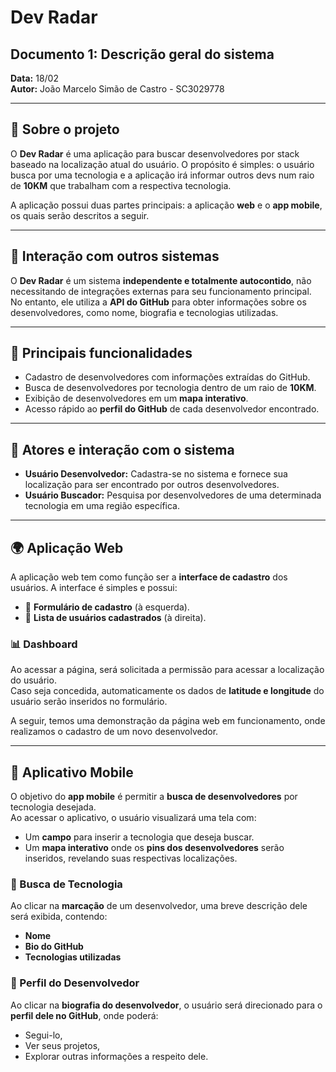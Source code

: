 # Dev Radar

## Documento 1: Descrição geral do sistema

**Data:** 18/02  
**Autor:** João Marcelo Simão de Castro - SC3029778

---

## 📌 Sobre o projeto

O **Dev Radar** é uma aplicação para buscar desenvolvedores por stack baseado na localização atual do usuário. O propósito é simples: o usuário busca por uma tecnologia e a aplicação irá informar outros devs num raio de **10KM** que trabalham com a respectiva tecnologia.

A aplicação possui duas partes principais: a aplicação **web** e o **app mobile**, os quais serão descritos a seguir.

---

## 🔗 Interação com outros sistemas

O **Dev Radar** é um sistema **independente e totalmente autocontido**, não necessitando de integrações externas para seu funcionamento principal. No entanto, ele utiliza a **API do GitHub** para obter informações sobre os desenvolvedores, como nome, biografia e tecnologias utilizadas.

---

## 🚀 Principais funcionalidades

- Cadastro de desenvolvedores com informações extraídas do GitHub.
- Busca de desenvolvedores por tecnologia dentro de um raio de **10KM**.
- Exibição de desenvolvedores em um **mapa interativo**.
- Acesso rápido ao **perfil do GitHub** de cada desenvolvedor encontrado.

---

## 👥 Atores e interação com o sistema

- **Usuário Desenvolvedor:** Cadastra-se no sistema e fornece sua localização para ser encontrado por outros desenvolvedores.
- **Usuário Buscador:** Pesquisa por desenvolvedores de uma determinada tecnologia em uma região específica.

---

## 🌍 Aplicação Web

A aplicação web tem como função ser a **interface de cadastro** dos usuários. A interface é simples e possui:

- 📌 **Formulário de cadastro** (à esquerda).
- 📌 **Lista de usuários cadastrados** (à direita).

### 📊 Dashboard

Ao acessar a página, será solicitada a permissão para acessar a localização do usuário.  
Caso seja concedida, automaticamente os dados de **latitude e longitude** do usuário serão inseridos no formulário.

A seguir, temos uma demonstração da página web em funcionamento, onde realizamos o cadastro de um novo desenvolvedor.

---

## 📱 Aplicativo Mobile

O objetivo do **app mobile** é permitir a **busca de desenvolvedores** por tecnologia desejada.  
Ao acessar o aplicativo, o usuário visualizará uma tela com:

- Um **campo** para inserir a tecnologia que deseja buscar.
- Um **mapa interativo** onde os **pins dos desenvolvedores** serão inseridos, revelando suas respectivas localizações.

### 🔎 Busca de Tecnologia

Ao clicar na **marcação** de um desenvolvedor, uma breve descrição dele será exibida, contendo:

- **Nome**
- **Bio do GitHub**
- **Tecnologias utilizadas**

### 🔗 Perfil do Desenvolvedor

Ao clicar na **biografia do desenvolvedor**, o usuário será direcionado para o **perfil dele no GitHub**, onde poderá:

- Segui-lo,
- Ver seus projetos,
- Explorar outras informações a respeito dele.
